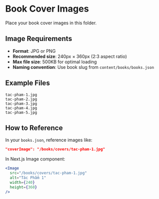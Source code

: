 # Book Cover Images

Place your book cover images in this folder.

## Image Requirements

- **Format**: JPG or PNG
- **Recommended size**: 240px × 360px (2:3 aspect ratio)
- **Max file size**: 500KB for optimal loading
- **Naming convention**: Use book slug from `content/books/books.json`

## Example Files

```
tac-pham-1.jpg
tac-pham-2.jpg
tac-pham-3.jpg
tac-pham-4.jpg
tac-pham-5.jpg
```

## How to Reference

In your `books.json`, reference images like:
```json
"coverImage": "/books/covers/tac-pham-1.jpg"
```

In Next.js Image component:
```jsx
<Image
  src="/books/covers/tac-pham-1.jpg"
  alt="Tác Phẩm 1"
  width={240}
  height={360}
/>
```
